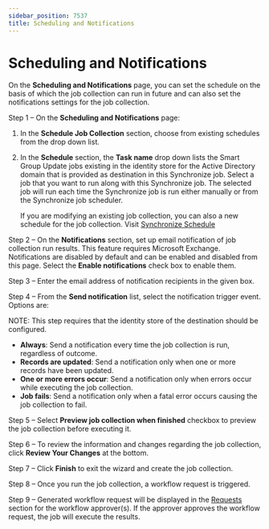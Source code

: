 ```yaml
---
sidebar_position: 7537
title: Scheduling and Notifications
---
```


# Scheduling and Notifications

On the **Scheduling and Notifications** page, you can set the schedule on the basis of which the job collection can run in future and can also set the notifications settings for the job collection.

Step 1 – On the **Scheduling and Notifications** page:

1. In the **Schedule Job Collection** section, choose from existing schedules from the drop down list.
2. In the **Schedule** section, the **Task name** drop down lists the Smart Group Update jobs existing in the identity store for the Active Directory domain that is provided as destination in this Synchronize job. Select a job that you want to run along with this Synchronize job. The selected job will run each time the Synchronize job is run either manually or from the Synchronize job scheduler.

   If you are modifying an existing job collection, you can also a new schedule for the job collection. Visit [Synchronize Schedule](../../../AdminCenter/Schedule/Synchronize "Synchronize Schedule")

Step 2 – On the **Notifications** section, set up email notification of job collection run results. This feature requires Microsoft Exchange. Notifications
are disabled by default and can be enabled and disabled from this page. Select the **Enable notifications** check box to enable them.

Step 3 – Enter the email address of notification recipients in the given box.

Step 4 – From the **Send notification** list, select the notification trigger event. Options are:

NOTE: This step requires that the identity store of the destination should be configured.

* **Always**: Send a notification every time the job collection is run, regardless of outcome.
* **Records are updated**: Send a notification only when one or more records have been updated.
* **One or more errors occur**: Send a notification only when errors occur while executing the job collection.
* **Job fails**: Send a notification only when a fatal error occurs causing the job collection to fail.

Step 5 – Select **Preview job collection when finished** checkbox to preview the job collection before executing it.

Step 6 – To review the information and changes regarding the job collection, click **Review Your Changes** at the bottom.

Step 7 – Click **Finish** to exit the wizard and create the job collection.

Step 8 – Once you run the job collection, a workflow request is triggered.

Step 9 – Generated workflow request will be displayed in the [Requests](../../Request/Overview "Requests - Overview") section for the workflow approver(s). If the approver approves the workflow request, the job will execute the results.